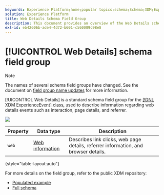 ```yaml
---
keywords: Experience Platform;home;popular topics;schema;Schema;XDM;ExperienceEvent;fields;schemas;Schemas;Schema design;field group;field group;
solution: Experience Platform
title: Web Details Schema Field Group
description: This document provides an overview of the Web Details schema field group.
exl-id: eb42606b-ade4-4d72-b601-c560009c98e8
---
```

# [!UICONTROL Web Details] schema field group

>[!NOTE]
>
>The names of several schema field groups have changed. See the document on [field group name updates](../name-updates.md) for more information.

[!UICONTROL Web Details] is a standard schema field group for the [[!DNL XDM ExperienceEvent] class](../../classes/experienceevent.md), used to describe information regarding web details events such as interaction, page details, and referrer.

![](../../images/field-groups/web-details.png)

| Property | Data type | Description |
| --- | --- | --- |
| `web` | [Web information](../../data-types/web-information.md)  | Describes link clicks, web page details, referrer information, and browser details. |

{style="table-layout:auto"}

For more details on the field group, refer to the public XDM repository:

* [Populated example](https://github.com/adobe/xdm/blob/master/components/fieldgroups/experience-event/experienceevent-web.example.1.json)
* [Full schema](https://github.com/adobe/xdm/blob/master/components/fieldgroups/experience-event/experienceevent-web.schema.json)
